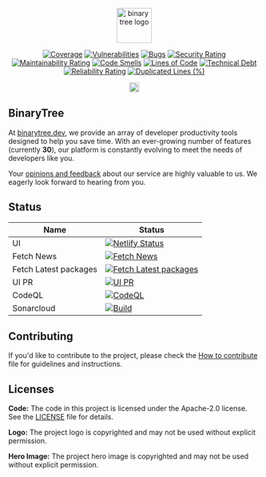 <!-- Measure Twice Cut Once -->

<p align="center">
<a href="https://binarytree.dev/" target="_blank">
  <img src="https://github.com/lifeparticle/lifeparticle/blob/master/gh_social.png" alt="binary tree logo" height="70" />
</a>
</p>

<div align="center">

[![Coverage][Coverage-badge]][SonarCloud-Summary-URL]
[![Vulnerabilities][Vulnerabilities-badge]][SonarCloud-Summary-URL]
[![Bugs][Bugs-badge]][SonarCloud-Summary-URL]
[![Security Rating][Security-Rating-badge]][SonarCloud-Summary-URL]
[![Maintainability Rating][Maintainability-Rating-badge]][SonarCloud-Summary-URL]
[![Code Smells][Code-Smells-badge]][SonarCloud-Summary-URL]
[![Lines of Code][Lines-of-Code-badge]][SonarCloud-Summary-URL]
[![Technical Debt][Technical-Debt-badge]][SonarCloud-Summary-URL]
[![Reliability Rating][Reliability-Rating-badge]][SonarCloud-Summary-URL]
[![Duplicated Lines (%)][Duplicated-Lines-badge]][SonarCloud-Summary-URL]

<a href="https://github.com/lifeparticle/binarytree/blob/main/.github/dependabot.yml" target="_blank">
  <img src="https://github.com/lifeparticle/binarytree/assets/1612112/75075fc7-8241-4375-905d-8d96cc239ffa" alt="binary tree logo" height="20" />
</a>

</div>

[Coverage-badge]: https://sonarcloud.io/api/project_badges/measure?project=lifeparticle_binarytree&metric=coverage
[Vulnerabilities-badge]: https://sonarcloud.io/api/project_badges/measure?project=lifeparticle_binarytree&metric=vulnerabilities
[Bugs-badge]: https://sonarcloud.io/api/project_badges/measure?project=lifeparticle_binarytree&metric=bugs
[Security-Rating-badge]: https://sonarcloud.io/api/project_badges/measure?project=lifeparticle_binarytree&metric=security_rating
[Maintainability-Rating-badge]: https://sonarcloud.io/api/project_badges/measure?project=lifeparticle_binarytree&metric=sqale_rating
[Code-Smells-badge]: https://sonarcloud.io/api/project_badges/measure?project=lifeparticle_binarytree&metric=code_smells
[Lines-of-Code-badge]: https://sonarcloud.io/api/project_badges/measure?project=lifeparticle_binarytree&metric=ncloc
[Technical-Debt-badge]: https://sonarcloud.io/api/project_badges/measure?project=lifeparticle_binarytree&metric=sqale_index
[Reliability-Rating-badge]: https://sonarcloud.io/api/project_badges/measure?project=lifeparticle_binarytree&metric=reliability_rating
[Duplicated-Lines-badge]: https://sonarcloud.io/api/project_badges/measure?project=lifeparticle_binarytree&metric=duplicated_lines_density
[SonarCloud-Summary-URL]: https://sonarcloud.io/summary/new_code?id=lifeparticle_binarytree

## BinaryTree

At [binarytree.dev](https://binarytree.dev/about), we provide an array of developer productivity tools designed to help you save time. With an ever-growing number of features (currently <b>30</b>), our platform is constantly evolving to meet the needs of developers like you.

Your [opinions and feedback](https://binarytree.dev/feedback) about our service are highly valuable to us. We eagerly look forward to hearing from you.

## Status

| Name                  | Status                                                                                                                                                                                                 |
| --------------------- | ------------------------------------------------------------------------------------------------------------------------------------------------------------------------------------------------------ |
| UI                    | [![Netlify Status](https://api.netlify.com/api/v1/badges/304f7283-52f9-4f01-918a-9d35c3257fb0/deploy-status)](https://app.netlify.com/sites/binarytree-dev/deploys)                                    |
| Fetch News            | [![Fetch News](https://github.com/lifeparticle/binarytree/actions/workflows/news.yml/badge.svg)](https://github.com/lifeparticle/binarytree/actions/workflows/news.yml)                                |
| Fetch Latest packages | [![Fetch Latest packages](https://github.com/lifeparticle/binarytree/actions/workflows/packages.yml/badge.svg?branch=main)](https://github.com/lifeparticle/binarytree/actions/workflows/packages.yml) |
| UI PR                 | [![UI PR](https://github.com/lifeparticle/binarytree/actions/workflows/ui-pr.yml/badge.svg)](https://github.com/lifeparticle/binarytree/actions/workflows/ui-pr.yml)                                   |
| CodeQL                | [![CodeQL](https://github.com/lifeparticle/binarytree/actions/workflows/codeql.yml/badge.svg)](https://github.com/lifeparticle/binarytree/actions/workflows/codeql.yml)                                |
| Sonarcloud            | [![Build](https://github.com/lifeparticle/binarytree/actions/workflows/sonarcloud.yml/badge.svg)](https://github.com/lifeparticle/binarytree/actions/workflows/sonarcloud.yml)                         |

## Contributing

If you'd like to contribute to the project, please check the [How to contribute](./CONTRIBUTING.md) file for guidelines and instructions.

## Licenses

**Code:** The code in this project is licensed under the Apache-2.0 license. See the [LICENSE](LICENSE) file for details.

**Logo:** The project logo is copyrighted and may not be used without explicit permission.

**Hero Image:** The project hero image is copyrighted and may not be used without explicit permission.
